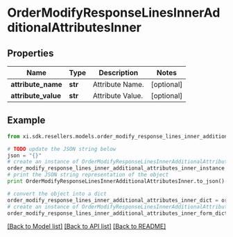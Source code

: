 # OrderModifyResponseLinesInnerAdditionalAttributesInner


## Properties

Name | Type | Description | Notes
------------ | ------------- | ------------- | -------------
**attribute_name** | **str** | Attribute Name. | [optional] 
**attribute_value** | **str** | Attribute Value. | [optional] 

## Example

```python
from xi.sdk.resellers.models.order_modify_response_lines_inner_additional_attributes_inner import OrderModifyResponseLinesInnerAdditionalAttributesInner

# TODO update the JSON string below
json = "{}"
# create an instance of OrderModifyResponseLinesInnerAdditionalAttributesInner from a JSON string
order_modify_response_lines_inner_additional_attributes_inner_instance = OrderModifyResponseLinesInnerAdditionalAttributesInner.from_json(json)
# print the JSON string representation of the object
print OrderModifyResponseLinesInnerAdditionalAttributesInner.to_json()

# convert the object into a dict
order_modify_response_lines_inner_additional_attributes_inner_dict = order_modify_response_lines_inner_additional_attributes_inner_instance.to_dict()
# create an instance of OrderModifyResponseLinesInnerAdditionalAttributesInner from a dict
order_modify_response_lines_inner_additional_attributes_inner_form_dict = order_modify_response_lines_inner_additional_attributes_inner.from_dict(order_modify_response_lines_inner_additional_attributes_inner_dict)
```
[[Back to Model list]](../README.md#documentation-for-models) [[Back to API list]](../README.md#documentation-for-api-endpoints) [[Back to README]](../README.md)


